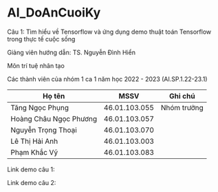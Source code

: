 # AI_DoAnCuoiKy

Câu 1: Tìm hiểu về Tensorflow và ứng dụng demo thuật toán Tensorflow trong thực tế cuộc sống

Giảng viên hướng dẫn: TS. Nguyễn Đình Hiển

Môn trí tuệ nhân tạo

Các thành viên của nhóm 1 ca 1 năm học 2022 - 2023 (AI.SP.1.22-23.1)

|         Họ tên         |      MSSV     |    Ghi chú  |
|------------------------|---------------|-------------|
| Tăng Ngọc Phụng        | 46.01.103.055 | Nhóm trưởng | 
| Hoàng Châu Ngọc Phương | 46.01.103.057 |             | 
| Nguyễn Trọng Thoại     | 46.01.103.070 |             | 
| Lê Thị Hải Anh         | 46.01.103.003 |             |
| Phạm Khắc Vỹ           | 46.01.103.083 |             |

Link demo câu 1:

Link demo câu 2:
